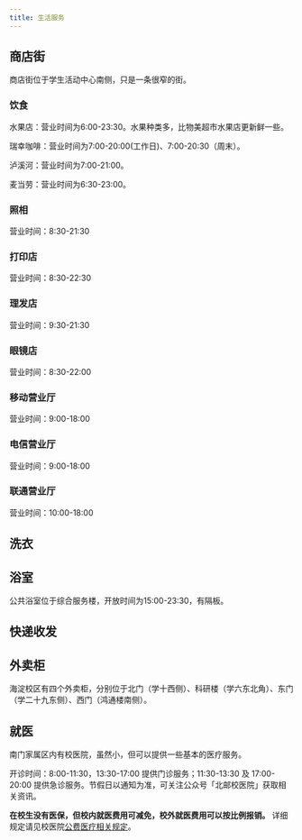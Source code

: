 ```yaml
---
title: 生活服务
---
```


## 商店街

商店街位于学生活动中心南侧，只是一条很窄的街。

### 饮食

水果店：营业时间为6:00-23:30。水果种类多，比物美超市水果店更新鲜一些。

瑞幸咖啡：营业时间为7:00-20:00(工作日)、7:00-20:30（周末）。

泸溪河：营业时间为7:00-21:00。

麦当劳：营业时间为6:30-23:00。

### 照相

营业时间：8:30-21:30

### 打印店

营业时间：8:30-22:30

### 理发店

营业时间：9:30-21:30

### 眼镜店

营业时间：8:30-22:00

### 移动营业厅

营业时间：9:00-18:00

### 电信营业厅

营业时间：9:00-18:00

### 联通营业厅

营业时间：10:00-18:00

## 洗衣

## 浴室

公共浴室位于综合服务楼，开放时间为15:00-23:30，有隔板。

## 快递收发

## 外卖柜

海淀校区有四个外卖柜，分别位于北门（学十西侧）、科研楼（学六东北角）、东门（学二十九东侧）、西门（鸿通楼南侧）。

## 就医

南门家属区内有校医院，虽然小，但可以提供一些基本的医疗服务。

开诊时间：8:00-11:30，13:30-17:00 提供门诊服务；11:30-13:30 及 17:00-20:00 提供急诊服务。节假日以通知为准，可关注公众号「北邮校医院」获取相关资讯。

**在校生没有医保，但校内就医费用可减免，校外就医费用可以按比例报销。** 详细规定请见校医院[公费医疗相关规定](https://xyy.bupt.edu.cn/info/1058/1391.htm)。

